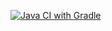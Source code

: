 [![Java CI with Gradle](https://github.com/Goldis04/SQL/actions/workflows/gradle-publish.yml/badge.svg)](https://github.com/Goldis04/SQL/actions/workflows/gradle-publish.yml)
